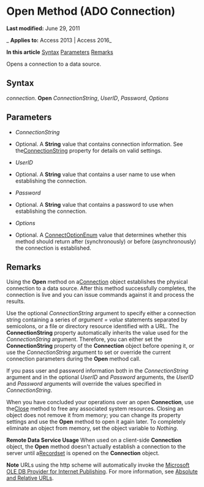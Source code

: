 
# Open Method (ADO Connection)

 **Last modified:** June 29, 2011

 _ **Applies to:** Access 2013 | Access 2016_

 **In this article**
[Syntax](#sectionSection1)
[Parameters](#sectionSection2)
[Remarks](#sectionSection3)



Opens a connection to a data source.

## Syntax
<a name="sectionSection1"> </a>

 _connection_. **Open** _ConnectionString_, _UserID_, _Password_, _Options_


## Parameters
<a name="sectionSection2"> </a>


-  _ConnectionString_
    
- Optional. A  **String** value that contains connection information. See the[ConnectionString](c67a7daf-258f-d99d-6475-a4aa98d1e99d.md) property for details on valid settings.
    
-  _UserID_
    
- Optional. A  **String** value that contains a user name to use when establishing the connection.
    
-  _Password_
    
- Optional. A  **String** value that contains a password to use when establishing the connection.
    
-  _Options_
    
- Optional. A [ConnectOptionEnum](803d3fd6-93cf-85ea-eeb0-ca1bc965577d.md) value that determines whether this method should return after (synchronously) or before (asynchronously) the connection is established.
    

## Remarks
<a name="sectionSection3"> </a>

Using the  **Open** method on a[Connection](c16023aa-0321-2513-ee71-255d6ffba03d.md) object establishes the physical connection to a data source. After this method successfully completes, the connection is live and you can issue commands against it and process the results.

Use the optional  _ConnectionString_ argument to specify either a connection string containing a series of _argument_ _= value_ statements separated by semicolons, or a file or directory resource identified with a URL. The **ConnectionString** property automatically inherits the value used for the _ConnectionString_ argument. Therefore, you can either set the **ConnectionString** property of the **Connection** object before opening it, or use the _ConnectionString_ argument to set or override the current connection parameters during the **Open** method call.

If you pass user and password information both in the  _ConnectionString_ argument and in the optional _UserID_ and _Password_ arguments, the _UserID_ and _Password_ arguments will override the values specified in _ConnectionString_.

When you have concluded your operations over an open  **Connection**, use the[Close](26a7cced-ebeb-70be-f5de-96a35711bc37.md) method to free any associated system resources. Closing an object does not remove it from memory; you can change its property settings and use the **Open** method to open it again later. To completely eliminate an object from memory, set the object variable to _Nothing_.

 **Remote Data Service Usage** When used on a client-side **Connection** object, the **Open** method doesn't actually establish a connection to the server until a[Recordset](0f963bf8-f066-dc8a-b754-f427de712df1.md) is opened on the **Connection** object.


 **Note**  URLs using the http scheme will automatically invoke the [Microsoft OLE DB Provider for Internet Publishing](5d1e8db5-dabb-0914-e11e-e2eac72bfa77.md). For more information, see [Absolute and Relative URLs](79a1f793-7154-1c13-7dfe-a1b8cd64e1ea.md).

